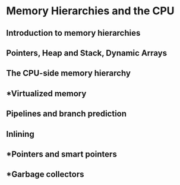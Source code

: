 # Memory Hierarchies and the CPU

## Introduction  to memory hierarchies
## Pointers, Heap and Stack, Dynamic Arrays
## The CPU-side memory hierarchy
## \*Virtualized memory
## Pipelines and branch prediction
## Inlining
## \*Pointers and smart pointers
## \*Garbage collectors

